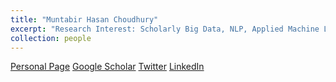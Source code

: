 ```yaml
---
title: "Muntabir Hasan Choudhury"
excerpt: "Research Interest: Scholarly Big Data, NLP, Applied Machine Learning<br/><img src='/images/muntabir_choudhury.png'>"
collection: people
---
```

<a href="https://www.cs.odu.edu/~mchoudhury/">Personal Page</a>
<a href="https://scholar.google.com/citations?user=HudTafsAAAAJ&hl=en">Google Scholar</a>
<a href="https://twitter.com/TasinChoudhury">Twitter</a>
<a href="https://www.linkedin.com/in/muntabirchoudhury/">LinkedIn</a>